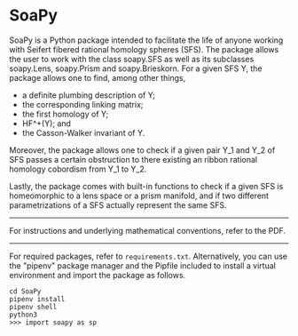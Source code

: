 # SoaPy

SoaPy is a Python package intended to facilitate the life of anyone working with Seifert fibered rational homology spheres (SFS).
The package allows the user to work with the class soapy.SFS as well as its subclasses soapy.Lens, soapy.Prism and soapy.Brieskorn.
For a given SFS Y, the package allows one to find, among other things,

- a definite plumbing description of Y;
- the corresponding linking matrix;
- the first homology of Y;
- HF^+(Y); and
- the Casson-Walker invariant of Y.

Moreover, the package allows one to check if a given pair Y\_1 and Y\_2 of SFS passes a certain obstruction to there existing an ribbon rational homology cobordism from Y\_1 to Y\_2.

Lastly, the package comes with built-in functions to check if a given SFS is homeomorphic to a lens space or a prism manifold, and if two different parametrizations of a SFS actually  represent the same SFS.

---

For instructions and underlying mathematical conventions, refer to the PDF.

---

For required packages, refer to `requirements.txt`. Alternatively, you can use the "pipenv" package manager and the Pipfile included to install a virtual environment and import the package as follows.
```
cd SoaPy
pipenv install
pipenv shell
python3
>>> import soapy as sp
```
